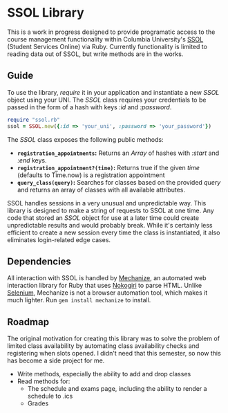 SSOL Library
============

This is a work in progress designed to provide programatic access to the course management functionality within Columbia University's [SSOL](https://ssol.columbia.edu) (Student Services Online) via Ruby. Currently functionality is limited to reading data out of SSOL, but write methods are in the works. 

Guide
-----

To use the library, *require* it in your application and instantiate a new *SSOL* object using your UNI. The *SSOL* class requires your credentials to be passed in the form of a hash with keys *:id* and *:password*.
``` ruby
require "ssol.rb"
ssol = SSOL.new({:id => 'your_uni', :password => 'your_password'})
```

The *SSOL* class exposes the following public methods: 

- **`registration_appointments`:** Returns an *Array* of hashes with *:start* and *:end* keys. 
- **`registration_appointment?(time)`:** Returns true if the given *time* (defaults to Time.now) is a registration appointment
- **`query_class(query)`:** Searches for classes based on the provided *query* and returns an array of classes with all available attributes.

SSOL handles sessions in a very unusual and unpredictable way. This library is designed to make a string of requests to SSOL at one time. Any code that stored an *SSOL* object for use at a later time could create unpredictable results and would probably break. While it's certainly less efficient to create a new session every time the class is instantiated, it also eliminates login-related edge cases.

Dependencies
------------

All interaction with SSOL is handled by [Mechanize](https://github.com/sparklemotion/mechanize), an automated web interaction library for Ruby that uses [Nokogiri](https://github.com/sparklemotion/nokogiri) to parse HTML. Unlike [Selenium](http://seleniumhq.org), Mechanize is not a browser automation tool, which makes it much lighter. Run `gem install mechanize` to install. 


Roadmap
-------

The original motivation for creating this library was to solve the problem of limited class availability by automating class availability checks and registering when slots opened. I didn't need that this semester, so now this has become a side project for me. 

- Write methods, especially the ability to add and drop classes
- Read methods for:
	- The schedule and exams page, including the ability to render a schedule to .ics
	- Grades